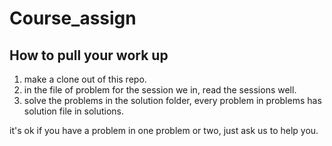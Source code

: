 # Course_assign

## How to pull your work up
1. make a clone out of this repo.
2. in the file of problem for the session we in, read the sessions well.
3. solve the problems in the solution folder, every problem in problems has solution file in solutions.

it's ok if you have a problem in one problem or two, just ask us to help you.
